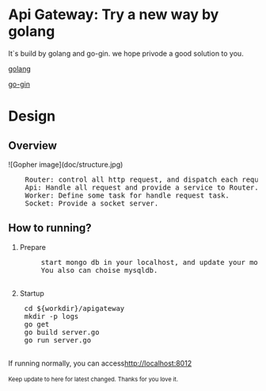 # Api Gateway: Try a new way by golang

It`s build by golang and go-gin. we hope privode a good solution to you.<br>

<a href="https://golang.org/">golang</a>

<a href="https://gin-gonic.github.io/gin/">go-gin</a>

<h1>Design</h1>

<h2>Overview</h2>
![Gopher image](doc/structure.jpg)

<pre>
    Router: control all http request, and dispatch each requets to  api.
    Api: Handle all request and provide a service to Router.
    Worker: Define some task for handle request task.
    Socket: Provide a socket server.
</pre>

<h2>How to running?</h2>

1. Prepare

    <pre>
        start mongo db in your localhost, and update your mongodb info in /conf/app.conf.yml.
        You also can choise mysqldb.
    </pre>

2. Startup

    <pre>
    cd ${workdir}/apigateway
    mkdir -p logs
    go get
    go build server.go
    go run server.go
    </pre>

If running normally, you can access<a href="http://localhost:8012">http://localhost:8012</a>

<small>Keep update to here for latest changed. Thanks for you love it.</small>

